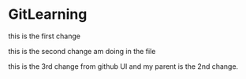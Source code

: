 # GitLearning 

this is the first change

this is the second change am doing in the file

this is the 3rd change from github UI and my parent is the 2nd change.
